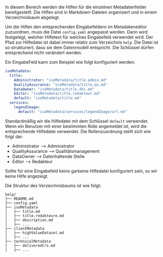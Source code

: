 In diesem Bereich werden die Hilfen für die einzelnen Metadatenfelder bereitgestellt.
Die Hilfen sind in Markdown-Dateien organisiert und in einem Verzeichnisbaum abgelegt.

Um die Hilfen den entsprechenden Eingabefeldern im Metadateneditor zuzuordnen, muss die Datei `config.yaml` angepasst werden. Darin wird festgelegt, welcher Hilfetext für welches Eingabefeld verwendet wird.
Der Pfad zur Hilfedatei ist dabei immer relativ zum Verzeichnis `help`.
Die Datei ist so strukturiert, dass sie dem Datenmodell entspricht. Die Schlüssel dürfen entsprechend nicht verändert werden.

Ein EingabeFeld kann zum Beispiel wie folgt konfiguriert werden:

```yaml
isoMetadata:
  title:
    Administrator: "isoMetadata/title.admin.md"
    QualityAssurance: "isoMetadata/title.qs.md"
    DataOwner: "isoMetadata/title.dhs.md"
    Editor: "isoMetadata/title.redakteur.md"
    default: "isoMetadata/title.md"
  services:
    legendImage:
      default: "isoMetadata/services/legendImage/url.md"
```

Standardmäßig wir die Hilfedatei mit dem Schlüssel `default` verwendet. Wenn ein Benutzer mit einer bestimmten Rolle angemeldet ist, wird die entsprechende Hilfedatei verwendet. Die Rollenzuordnung stellt sich wie folgt dar:

- Administrator --> Administrator
- QualityAssurance --> Qualitätsmanagement
- DataOwner --> Datenhaltende Stelle
- Editor --> Redakteur

Sollte für eine Eingabefeld keine garkeine Hilfedatei konfiguriert sein, so wir keine Hilfe angezeigt.

Die Struktur des Verzeichnisbaums ist wie folgt:

```plaintext
help/
├── README.md
├── config.yaml
├── isoMetadata
│   ├── title.md
│   ├── title.redakteure.md
│   ├── description.md
│   ├── ...
├── clientMetadata
│   ├── highValueDataset.md
│   ├── ...
├── technicalMetadata
|   ├── deliveredCrs.md
|   ├── ...
```
